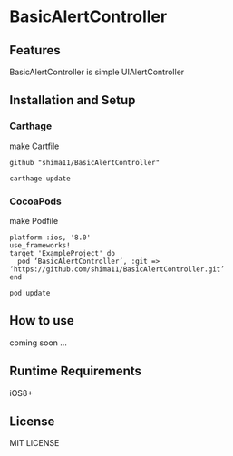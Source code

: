 # BasicAlertController
## Features
BasicAlertController is simple UIAlertController
## Installation and Setup
### Carthage
make Cartfile

    github "shima11/BasicAlertController"

    carthage update

### CocoaPods
make Podfile

    platform :ios, '8.0'
    use_frameworks!
    target 'ExampleProject' do
      pod ‘BasicAlertController’, :git => ‘https://github.com/shima11/BasicAlertController.git’
    end

    pod update

## How to use
coming soon ...

## Runtime Requirements
iOS8+

## License
MIT LICENSE
